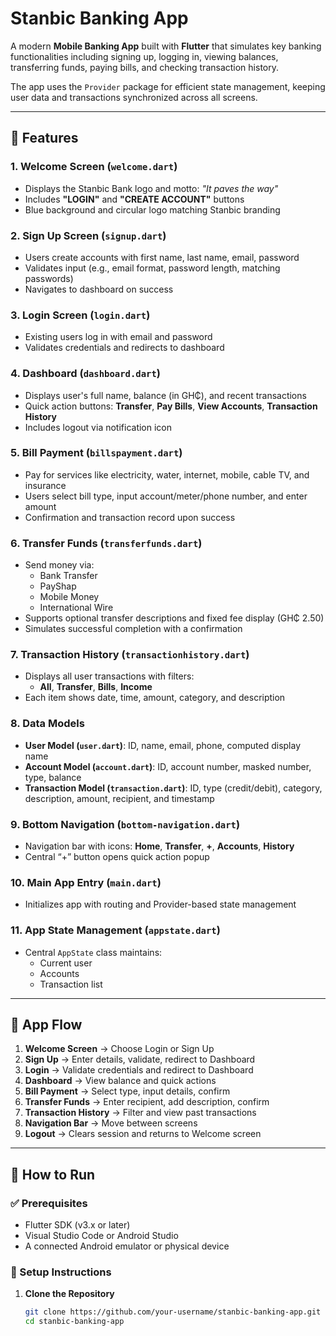 # Stanbic Banking App

A modern **Mobile Banking App** built with **Flutter** that simulates key banking functionalities including signing up, logging in, viewing balances, transferring funds, paying bills, and checking transaction history.

The app uses the `Provider` package for efficient state management, keeping user data and transactions synchronized across all screens.

---

## 📱 Features

### 1. Welcome Screen (`welcome.dart`)
- Displays the Stanbic Bank logo and motto: _"It paves the way"_
- Includes **"LOGIN"** and **"CREATE ACCOUNT"** buttons
- Blue background and circular logo matching Stanbic branding

### 2. Sign Up Screen (`signup.dart`)
- Users create accounts with first name, last name, email, password
- Validates input (e.g., email format, password length, matching passwords)
- Navigates to dashboard on success

### 3. Login Screen (`login.dart`)
- Existing users log in with email and password
- Validates credentials and redirects to dashboard

### 4. Dashboard (`dashboard.dart`)
- Displays user's full name, balance (in GH₵), and recent transactions
- Quick action buttons: **Transfer**, **Pay Bills**, **View Accounts**, **Transaction History**
- Includes logout via notification icon

### 5. Bill Payment (`billspayment.dart`)
- Pay for services like electricity, water, internet, mobile, cable TV, and insurance
- Users select bill type, input account/meter/phone number, and enter amount
- Confirmation and transaction record upon success

### 6. Transfer Funds (`transferfunds.dart`)
- Send money via:
  - Bank Transfer
  - PayShap
  - Mobile Money
  - International Wire
- Supports optional transfer descriptions and fixed fee display (GH₵ 2.50)
- Simulates successful completion with a confirmation

### 7. Transaction History (`transactionhistory.dart`)
- Displays all user transactions with filters:
  - **All**, **Transfer**, **Bills**, **Income**
- Each item shows date, time, amount, category, and description

### 8. Data Models
- **User Model (`user.dart`)**: ID, name, email, phone, computed display name
- **Account Model (`account.dart`)**: ID, account number, masked number, type, balance
- **Transaction Model (`transaction.dart`)**: ID, type (credit/debit), category, description, amount, recipient, and timestamp

### 9. Bottom Navigation (`bottom-navigation.dart`)
- Navigation bar with icons: **Home**, **Transfer**, **+**, **Accounts**, **History**
- Central “+” button opens quick action popup

### 10. Main App Entry (`main.dart`)
- Initializes app with routing and Provider-based state management

### 11. App State Management (`appstate.dart`)
- Central `AppState` class maintains:
  - Current user
  - Accounts
  - Transaction list

---

## 🔄 App Flow

1. **Welcome Screen** → Choose Login or Sign Up  
2. **Sign Up** → Enter details, validate, redirect to Dashboard  
3. **Login** → Validate credentials and redirect to Dashboard  
4. **Dashboard** → View balance and quick actions  
5. **Bill Payment** → Select type, input details, confirm  
6. **Transfer Funds** → Enter recipient, add description, confirm  
7. **Transaction History** → Filter and view past transactions  
8. **Navigation Bar** → Move between screens  
9. **Logout** → Clears session and returns to Welcome screen

---

## 🚀 How to Run

### ✅ Prerequisites
- Flutter SDK (v3.x or later)
- Visual Studio Code or Android Studio
- A connected Android emulator or physical device

### 🧰 Setup Instructions

1. **Clone the Repository**
   ```bash
   git clone https://github.com/your-username/stanbic-banking-app.git
   cd stanbic-banking-app
